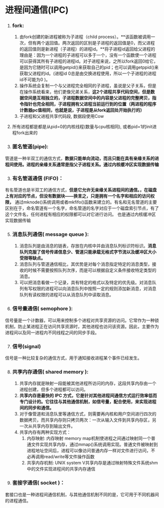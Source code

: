 # 进程间通信(IPC)

1. ### fork:
    1. 由fork创建的新进程被称为子进程（child process）。**该函数被调用一次，但有两个返回值。两次返回的区别是子进程的返回值是0，而父进程的返回值则是新进程（子进程）的进程id。**将子进程id返回给父进程的理由是：因为一个进程的子进程可以多于一个，没有一个函数使一个进程可以获得其所有子进程的进程id。对子进程来说，之所以fork返回0给它，是因为它随时可以调用getpid()来获取自己的pid；也可以调用getppid()来获取父进程的id。(进程id 0总是由交换进程使用，所以一个子进程的进程id不可能为0 )。
    2. 操作系统会复制一个与父进程完全相同的子进程，虽说是父子关系，但是在操作系统看来，他们更像兄弟关系，**这2个进程共享代码空间，但是数据空间是互相独立的，子进程数据空间中的内容是父进程的完整拷贝，指令指针也完全相同，子进程拥有父进程当前运行到的位置（两进程的程序计数器pc值相同，也就是说，子进程是从fork返回处开始执行的）**
    3. 子进程和父进程共享代码段, 数据段使用Cow
3. 所有进程都是都是从pid=0的内核线程(数量与cpu核相同), 或者pid=1的init进程fork出来的
   
2. ### 匿名管道(pipe):
管道是一种半双工的通信方式，**数据只能单向流动，而且只能在具有亲缘关系的进程间使用。进程的亲缘关系通常是指父子进程关系。通过内核缓冲区实现数据传输**

3. ### 有名管道通信 (FIFO)：
有名管道也是半双工的通信方式，**但是它允许无亲缘关系进程间的通信。，在磁盘上有对应的节点，但没有数据块——换言之，只是拥有一个名字和相应的访问权限，** 通过mknode()系统调用或者mkfifo()函数来建立的。有名和无名管道的主要区别在于，命名管道有一个名字，命名管道的名字对应于一个磁盘索引节点，有了这个文件名，任何进程有相应的权限都可以对它进行访问。 也是通过内核缓冲区实现数据传输

5. ### 消息队列通信( message queue ):
    1. 消息队列是由消息的链表，存放在内核中并由消息队列标识符标识。**消息队列克服了信号传递信息少、管道只能承载无格式字节流以及缓冲区大小受限等缺点。**
    2. 消息队列与管道通信相比，其优势是对每个消息指定特定的消息类型，接收的时候不需要按照队列次序，而是可以根据自定义条件接收特定类型的消息。
    3. 可以把消息看做一个记录，具有特定的格式以及特定的优先级。对消息队列有写权限的进程可以向消息队列中按照一定的规则添加新消息，对消息队列有读权限的进程可以从消息队列中读取消息。

6. ### 信号量通信( semophore ):
信号量是一个计数器，可以用来控制多个进程对共享资源的访问。它常作为一种锁机制，防止某进程正在访问共享资源时，其他进程也访问该资源。因此，主要作为进程间以及同一进程内不同线程之间的同步手段。

7. ### 信号(signal)
信号是一种比较复杂的通信方式，用于通知接收进程某个事件已经发生。

8. ### 共享内存通信( shared memory ): 
    1. 共享内存就是映射一段能被其他进程所访问的内存，这段共享内存由一个进程创建，但多个进程都可以访问。
    2. **共享内存是最快的 IPC 方式，它是针对其他进程间通信方式运行效率低而专门设计的。它往往与其他通信机制，如信号量，配合使用，来实现进程间的同步和通信。**
    3. 对于像管道和消息队里等通信方式，则需要再内核和用户空间进行四次的数据拷贝，而共享内存则只拷贝两次：一次从输入文件到共享内存区，另一次从共享内存到输出文件。
    4. 共享内存有两种实现方式：
        1. 内存映射: 内存映射 memory map机制使进程之间通过映射同一个普通文件实现共享内存，通过mmap()系统调用实现。普通文件被映射到进程地址空间后，进程可以像访问普通内存一样对文件进行访问，不必再调用read/write等文件操作函数
        2. 共享内存机制: UNIX system V共享内存是通过映射特殊文件系统shm中的文件实现进程间的共享内存通信

9. ### 套接字通信( socket )：
套接口也是一种进程间通信机制，与其他通信机制不同的是，它可用于不同机器间的进程通信。
